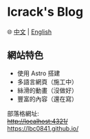 # Icrack's Blog

🌐 [中文](README.md) | [English](README_en.md)

## 網站特色

- 使用 Astro 搭建
- 多語言網頁（施工中）
- 絲滑的動畫（沒做好）
- 豐富的內容（還在寫）

部落格網址:<br>
~~<http://localhost:4321/>~~<br>
<https://lbc0841.github.io/>
